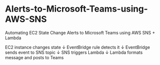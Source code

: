 # Alerts-to-Microsoft-Teams-using-AWS-SNS
Automating EC2 State Change Alerts to Microsoft Teams using AWS SNS + Lambda


EC2 instance changes state
        ↓
EventBridge rule detects it
        ↓
EventBridge sends event to SNS topic
        ↓
SNS triggers Lambda
        ↓
Lambda formats message and posts to Teams


